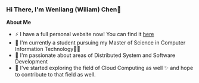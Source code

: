 ### Hi There, I'm Wenliang (Wiliam) Chen👋 
**About Me**
  - ⚡ I have a full personal website now! You can find it [here](https://wenliang.me/) 
  - 🌱 I'm currently a student pursuing my Master of Science in Computer Information Technology🧑‍🎓
  - 🔭 I'm passionate about areas of Distributed System and Software Development
  - 🤔 I've started exploring the field of Cloud Computing as well ✨ and hope to contribute to that field as well.
